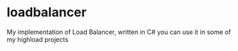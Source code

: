 # loadbalancer
My implementation of Load Balancer, written in C#
you can use it in some of my highload projects

